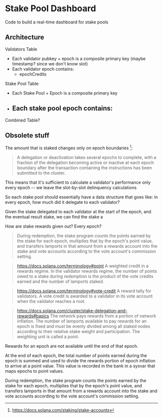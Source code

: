 # Stake Pool Dashboard

Code to build a real-time dashboard for stake pools

## Architecture

Validators Table

- Each validator pubkey + epoch is a composite primary key
(maybe timestamp? since we don't know slot)
- Each validator epoch contains:
    - epochCredits

Stake Pool Table

- Each Stake Pool + Epoch is a composite primary key
- Each stake pool epoch contains:
    - 

Combined Table?

## Obsolete stuff

The amount that is staked changes only on epoch boundaries [^0]:

> A delegation or deactivation takes several epochs to complete, with a fraction of the delegation becoming active or inactive at each epoch boundary after the transaction containing the instructions has been submitted to the cluster.

[^0]: https://docs.solana.com/staking/stake-accounts

This means that it's sufficient to calculate a validator's performance only every epoch -- we leave the slot-by-slot delinquency calculations 


So each stake pool should essentially have a data structure that goes like: in every epoch, how much did it delegate to each validator?

Given the stake delegated to each validator at the start of the epoch, and the eventual result stake,
we can find the stake a

How are stake rewards given out? Every epoch?

> During redemption, the stake program counts the points earned by the stake for each epoch, multiplies that by the epoch's point value, and transfers lamports in that amount from a rewards account into the stake and vote accounts according to the vote account's commission setting.

> https://docs.solana.com/terminology#point
> A weighted credit in a rewards regime. In the validator rewards regime, the number of points owed to a stake during redemption is the product of the vote credits earned and the number of lamports staked.

> https://docs.solana.com/terminology#vote-credit
> A reward tally for validators. A vote credit is awarded to a validator in its vote account when the validator reaches a root.


> https://docs.solana.com/cluster/stake-delegation-and-rewards#basics
> The network pays rewards from a portion of network inflation. The number of lamports available to pay rewards for an epoch is fixed and must be evenly divided among all staked nodes according to their relative stake weight and participation. The weighting unit is called a point.

Rewards for an epoch are not available until the end of that epoch.

At the end of each epoch, the total number of points earned during the epoch is summed and used to divide the rewards portion of epoch inflation to arrive at a point value. This value is recorded in the bank in a sysvar that maps epochs to point values.

During redemption, the stake program counts the points earned by the stake for each epoch, multiplies that by the epoch's point value, and transfers lamports in that amount from a rewards account into the stake and vote accounts according to the vote account's commission setting.